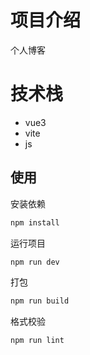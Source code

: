 # 项目介绍

个人博客

# 技术栈

- vue3
- vite
- js

## 使用

安装依赖

```sh
npm install
```

运行项目

```sh
npm run dev
```

打包

```sh
npm run build
```

格式校验

```sh
npm run lint
```
